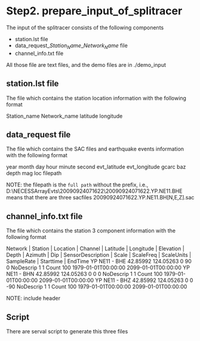 # Step2. prepare_input_of_splitracer

The input of the splitracer consists of the following components

- station.lst file
- data_request_$Station_Name$_$Network_Name$ file
- channel_info.txt file

All those file are text files, and the demo files are in ./demo_input

## station.lst file

The file which contains the station location information with the following format

Station_name Network_name latitude longitude


## data_request file

The file which contains the SAC files and earthquake events information with the following format

year month day hour minute second evt_latitude evt_longitude gcarc baz depth mag loc filepath

NOTE: the filepath is the `full path` without the prefix, i.e.,  D:\NECESSArrayEvts\20090924071622\20090924071622.YP.NE11.BHE means that there are three sacfiles 20090924071622.YP.NE11.BH[N,E,Z].sac

## channel_info.txt file

The file which contains the station 3 component information with the following format

Network | Station | Location | Channel | Latitude | Longitude | Elevation | Depth | Azimuth | Dip | SensorDescription | Scale | ScaleFreq | ScaleUnits | SampleRate | Starttime | EndTime
YP NE11 - BHE 42.85992 124.05263  0 90 0 NoDescrip 1 1 Count 100 1979-01-01T00:00:00 2099-01-01T00:00:00 
YP NE11 - BHN 42.85992 124.05263  0 0 0 NoDescrip 1 1 Count 100 1979-01-01T00:00:00 2099-01-01T00:00:00 
YP NE11 - BHZ 42.85992 124.05263  0 0 -90 NoDescrip 1 1 Count 100 1979-01-01T00:00:00 2099-01-01T00:00:00 

NOTE: include header

## Script
There are serval script to generate this three files